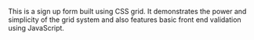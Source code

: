 This is a sign up form built using CSS grid. It demonstrates the power and simplicity of the grid system and also features basic front end validation using JavaScript.

